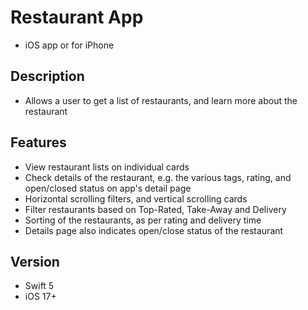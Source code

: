 # Restaurant App
- iOS app or for iPhone

## Description
- Allows a user to get a list of restaurants, and learn more about the restaurant

## Features
- View restaurant lists on individual cards
- Check details of the restaurant, e.g. the various tags, rating, and open/closed status on app's detail page
- Horizontal scrolling filters, and vertical scrolling cards
- Filter restaurants based on Top-Rated, Take-Away and Delivery
- Sorting of the restaurants, as per rating and delivery time
- Details page also indicates open/close status of the restaurant

## Version
- Swift 5
- iOS 17+
